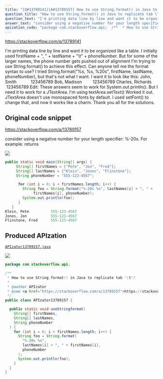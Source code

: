 ```yaml
---
title: "[Q#13789141][A#13789157] How to use String.format() in Java to replicate tab \"\\t\"?"
question_title: "How to use String.format() in Java to replicate tab \"\\t\"?"
question_text: "I'm printing data line by line and want it to be organized like a table. I initially used firstName + \", \" + lastName + \"\\t\" + phoneNumber. But for some of the larger names, the phone number gets pushed out of alignment I'm trying to use String.format() to achieve this effect. Can anyone tell me the format syntax to use? I tried String.format(\"%s, %s, %20s\", firstName, lastName, phoneNumber), but that's not what I want. I want it to look like this: John, Smith            123456789 Bob, Madison         123456789 Charles, Richards  123456789 Edit: These answers seem to work for System.out.println(). But I need it to work for a JTextArea. I'm using textArea.setText() Worked it out. JTextArea doesn't use monospaced fonts by default. I used setFont() to change that, and now it works like a charm. Thank you all for the solutions."
answer_text: "consider using a negative number for your length specifier: %-20s. For example: returns"
apization_code: "package com.stackoverflow.api;  /**  * How to use String.format() in Java to replicate tab \"\\t\"?  *  * @author APIzator  * @see <a href=\"https://stackoverflow.com/a/13789157\">https://stackoverflow.com/a/13789157</a>  */ public class APIzator13789157 {    public static void useStringformat(     String[] firstNames,     String[] lastNames,     String phoneNumber   ) {     for (int i = 0; i < firstNames.length; i++) {       String foo = String.format(         \"%-20s %s\",         lastNames[i] + \", \" + firstNames[i],         phoneNumber       );       System.out.println(foo);     }   } }"
---
```


https://stackoverflow.com/q/13789141

I&#x27;m printing data line by line and want it to be organized like a table.
I initially used firstName + &quot;, &quot; + lastName + &quot;\t&quot; + phoneNumber.
But for some of the larger names, the phone number gets pushed out of alignment
I&#x27;m trying to use String.format() to achieve this effect. Can anyone tell me the format syntax to use?
I tried String.format(&quot;%s, %s, %20s&quot;, firstName, lastName, phoneNumber), but that&#x27;s not what I want. I want it to look like this:
John, Smith            123456789
Bob, Madison         123456789
Charles, Richards  123456789
Edit:
These answers seem to work for System.out.println(). But I need it to work for a JTextArea. I&#x27;m using textArea.setText()
Worked it out. JTextArea doesn&#x27;t use monospaced fonts by default. I used setFont() to change that, and now it works like a charm. Thank you all for the solutions.



## Original code snippet

https://stackoverflow.com/a/13789157

consider using a negative number for your length specifier: %-20s. For example:
returns

<div class="code-logo"><img src="/stackoverflow.png" /></div>

```java
public static void main(String[] args) {
     String[] firstNames = {"Pete", "Jon", "Fred"};
     String[] lastNames = {"Klein", "Jones", "Flinstone"};
     String phoneNumber = "555-123-4567";

      for (int i = 0; i < firstNames.length; i++) {
        String foo = String.format("%-20s %s", lastNames[i] + ", " + 
             firstNames[i], phoneNumber);
        System.out.println(foo);
      }   
   }
Klein, Pete          555-123-4567
Jones, Jon           555-123-4567
Flinstone, Fred      555-123-4567
```

## Produced APIzation

[`APIzator13789157.java`](https://github.com/pasqualesalza/apization-temp/raw/main/data/search/APIzator13789157.java)

<div class="code-logo"><img src="/apizator.png" /></div>

```java
package com.stackoverflow.api;

/**
 * How to use String.format() in Java to replicate tab "\t"?
 *
 * @author APIzator
 * @see <a href="https://stackoverflow.com/a/13789157">https://stackoverflow.com/a/13789157</a>
 */
public class APIzator13789157 {

  public static void useStringformat(
    String[] firstNames,
    String[] lastNames,
    String phoneNumber
  ) {
    for (int i = 0; i < firstNames.length; i++) {
      String foo = String.format(
        "%-20s %s",
        lastNames[i] + ", " + firstNames[i],
        phoneNumber
      );
      System.out.println(foo);
    }
  }
}

```